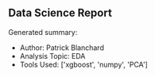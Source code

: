 ## Data Science Report

Generated summary:

- Author: Patrick Blanchard
- Analysis Topic: EDA
- Tools Used: ['xgboost', 'numpy', 'PCA']
